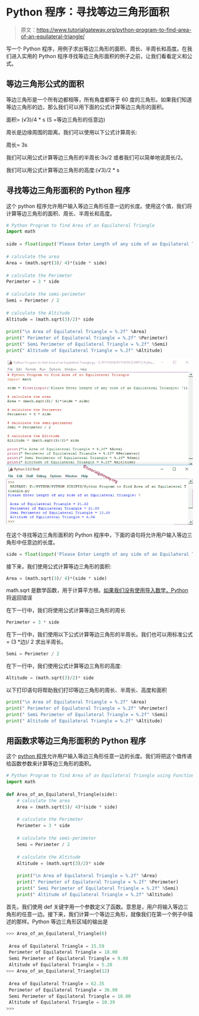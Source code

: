 # Python 程序：寻找等边三角形面积

> 原文：<https://www.tutorialgateway.org/python-program-to-find-area-of-an-equilateral-triangle/>

写一个 Python 程序，用例子求出等边三角形的面积、周长、半周长和高度。在我们进入实用的 Python 程序寻找等边三角形面积的例子之前，让我们看看定义和公式。

## 等边三角形公式的面积

等边三角形是一个所有边都相等，所有角度都等于 60 度的三角形。如果我们知道等边三角形的边，那么我们可以用下面的公式计算等边三角形的面积。

面积= (√3)/4 * s (S =等边三角形的任意边)

周长是边缘周围的距离。我们可以使用以下公式计算周长:

周长= 3s

我们可以用公式计算等边三角形的半周长:3s/2 或者我们可以简单地说周长/2。

我们可以用公式计算等边三角形的高度:(√3)/2 * s

## 寻找等边三角形面积的 Python 程序

这个 python 程序允许用户输入等边三角形任意一边的长度。使用这个值，我们将计算等边三角形的面积、周长、半周长和高度。

```py
# Python Program to find Area of an Equilateral Triangle
import math

side = float(input('Please Enter Length of any side of an Equilateral Triangle: '))

# calculate the area
Area = (math.sqrt(3)/ 4)*(side * side)

# calculate the Perimeter
Perimeter = 3 * side

# calculate the semi-perimeter
Semi = Perimeter / 2

# calculate the Altitude
Altitude = (math.sqrt(3)/2)* side

print("\n Area of Equilateral Triangle = %.2f" %Area)
print(" Perimeter of Equilateral Triangle = %.2f" %Perimeter)
print(" Semi Perimeter of Equilateral Triangle = %.2f" %Semi)
print(" Altitude of Equilateral Triangle = %.2f" %Altitude)
```

![Python Program to find Area of an Equilateral Triangle](img/d5d4da502bc51c22218fe113b803817c.png)

在这个寻找等边三角形面积的 Python 程序中，下面的语句将允许用户输入等边三角形中任意边的长度。

```py
side = float(input('Please Enter Length of any side of an Equilateral Triangle: '))
```

接下来，我们使用公式计算等边三角形的面积:

```py
Area = (math.sqrt(3)/ 4)*(side * side)
```

math.sqrt 是数学函数，用于计算平方根。[如果我们没有使用导入数学，Python](https://www.tutorialgateway.org/python-tutorial/) 将返回错误

在下一行中，我们将使用公式计算等边三角形的周长

```py
Perimeter = 3 * side
```

在下一行中，我们使用以下公式计算等边三角形的半周长。我们也可以用标准公式= (3 *边)/ 2 求出半周长。

```py
Semi = Perimeter / 2
```

在下一行中，我们使用公式计算等边三角形的高度:

```py
Altitude = (math.sqrt(3)/2)* side
```

以下打印语句将帮助我们打印等边三角形的周长、半周长、高度和面积

```py
print("\n Area of Equilateral Triangle = %.2f" %Area)
print(" Perimeter of Equilateral Triangle = %.2f" %Perimeter)
print(" Semi Perimeter of Equilateral Triangle = %.2f" %Semi)
print(" Altitude of Equilateral Triangle = %.2f" %Altitude)
```

## 用函数求等边三角形面积的 Python 程序

这个 [python 程序](https://www.tutorialgateway.org/python-programming-examples/)允许用户输入等边三角形任意一边的长度。我们将把这个值传递给函数参数来计算等边三角形的面积。

```py
# Python Program to find Area of an Equilateral Triangle using Functions
import math

def Area_of_an_Equilateral_Triangle(side):
    # calculate the area
    Area = (math.sqrt(3)/ 4)*(side * side)

    # calculate the Perimeter
    Perimeter = 3 * side

    # calculate the semi-perimeter
    Semi = Perimeter / 2

    # calculate the Altitude
    Altitude = (math.sqrt(3)/2)* side

    print("\n Area of Equilateral Triangle = %.2f" %Area)
    print(" Perimeter of Equilateral Triangle = %.2f" %Perimeter)
    print(" Semi Perimeter of Equilateral Triangle = %.2f" %Semi)
    print(" Altitude of Equilateral Triangle = %.2f" %Altitude)
```

首先，我们使用 def 关键字用一个参数定义了函数。意思是，用户将输入等边三角形的任意一边。接下来，我们计算一个等边三角形，就像我们在第一个例子中描述的那样。Python 等边三角形区域的输出是

```py
>>> Area_of_an_Equilateral_Triangle(6)

 Area of Equilateral Triangle = 15.59
 Perimeter of Equilateral Triangle = 18.00
 Semi Perimeter of Equilateral Triangle = 9.00
 Altitude of Equilateral Triangle = 5.20
>>> Area_of_an_Equilateral_Triangle(12)

 Area of Equilateral Triangle = 62.35
 Perimeter of Equilateral Triangle = 36.00
 Semi Perimeter of Equilateral Triangle = 18.00
 Altitude of Equilateral Triangle = 10.39
>>> 
```